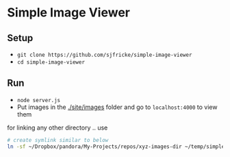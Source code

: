 # Simple Image Viewer

## Setup
- `git clone https://github.com/sjfricke/simple-image-viewer`
- `cd simple-image-viewer`

## Run
- `node server.js`
- Put images in the [./site/images](./site/images) folder and go to `localhost:4000` to view them

for linking any other directory .. use 

```sh
# create symlink similar to below
ln -sf ~/Dropbox/pandora/My-Projects/repos/xyz-images-dir ~/temp/simple-image-viewer/site/images/my-images
```
